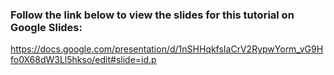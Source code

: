 ### Follow the link below to view the slides for this tutorial on Google Slides:
https://docs.google.com/presentation/d/1nSHHqkfsIaCrV2RypwYorm_vG9Hfo0X68dW3Ll5hkso/edit#slide=id.p
